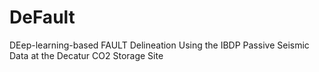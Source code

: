# DeFault
DEep-learning-based FAULT Delineation Using the IBDP Passive Seismic Data at the Decatur CO2 Storage Site
